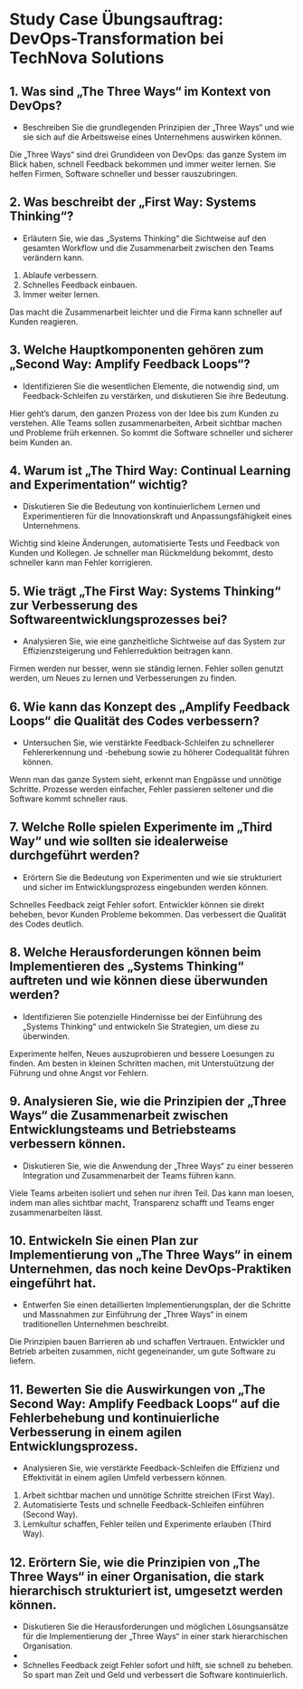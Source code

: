 # Study Case Übungsauftrag: DevOps-Transformation bei TechNova Solutions

## 1. Was sind „The Three Ways“ im Kontext von DevOps?
- Beschreiben Sie die grundlegenden Prinzipien der „Three Ways“ und wie sie sich auf die Arbeitsweise eines Unternehmens auswirken können.

Die „Three Ways“ sind drei Grundideen von DevOps: das ganze System im Blick haben, schnell Feedback bekommen und immer weiter lernen. Sie helfen Firmen, Software schneller und besser rauszubringen.

## 2. Was beschreibt der „First Way: Systems Thinking“?
- Erläutern Sie, wie das „Systems Thinking“ die Sichtweise auf den gesamten Workflow und die Zusammenarbeit zwischen den Teams verändern kann.

1. Ablaufe verbessern.
2. Schnelles Feedback einbauen.
3. Immer weiter lernen.

Das macht die Zusammenarbeit leichter und die Firma kann schneller auf Kunden reagieren.

## 3. Welche Hauptkomponenten gehören zum „Second Way: Amplify Feedback Loops“?
- Identifizieren Sie die wesentlichen Elemente, die notwendig sind, um Feedback-Schleifen zu verstärken, und diskutieren Sie ihre Bedeutung.

Hier geht’s darum, den ganzen Prozess von der Idee bis zum Kunden zu verstehen. Alle Teams sollen zusammenarbeiten, Arbeit sichtbar machen und Probleme früh erkennen. So kommt die Software schneller und sicherer beim Kunden an.

## 4. Warum ist „The Third Way: Continual Learning and Experimentation“ wichtig?
- Diskutieren Sie die Bedeutung von kontinuierlichem Lernen und Experimentieren für die Innovationskraft und Anpassungsfähigkeit eines Unternehmens.

Wichtig sind kleine Änderungen, automatisierte Tests und Feedback von Kunden und Kollegen. Je schneller man Rückmeldung bekommt, desto schneller kann man Fehler korrigieren.

## 5. Wie trägt „The First Way: Systems Thinking“ zur Verbesserung des Softwareentwicklungsprozesses bei?
- Analysieren Sie, wie eine ganzheitliche Sichtweise auf das System zur Effizienzsteigerung und Fehlerreduktion beitragen kann.

Firmen werden nur besser, wenn sie ständig lernen. Fehler sollen genutzt werden, um Neues zu lernen und Verbesserungen zu finden.

## 6. Wie kann das Konzept des „Amplify Feedback Loops“ die Qualität des Codes verbessern?
- Untersuchen Sie, wie verstärkte Feedback-Schleifen zu schnellerer Fehlererkennung und -behebung sowie zu höherer Codequalität führen können.

Wenn man das ganze System sieht, erkennt man Engpässe und unnötige Schritte. Prozesse werden einfacher, Fehler passieren seltener und die Software kommt schneller raus.

## 7. Welche Rolle spielen Experimente im „Third Way“ und wie sollten sie idealerweise durchgeführt werden?
- Erörtern Sie die Bedeutung von Experimenten und wie sie strukturiert und sicher im Entwicklungsprozess eingebunden werden können.

Schnelles Feedback zeigt Fehler sofort. Entwickler können sie direkt beheben, bevor Kunden Probleme bekommen. Das verbessert die Qualität des Codes deutlich.

## 8. Welche Herausforderungen können beim Implementieren des „Systems Thinking“ auftreten und wie können diese überwunden werden?
- Identifizieren Sie potenzielle Hindernisse bei der Einführung des „Systems Thinking“ und entwickeln Sie Strategien, um diese zu überwinden.

Experimente helfen, Neues auszuprobieren und bessere Loesungen zu finden. Am besten in kleinen Schritten machen, mit Unterstuützung der Führung und ohne Angst vor Fehlern.

## 9. Analysieren Sie, wie die Prinzipien der „Three Ways“ die Zusammenarbeit zwischen Entwicklungsteams und Betriebsteams verbessern können.
- Diskutieren Sie, wie die Anwendung der „Three Ways“ zu einer besseren Integration und Zusammenarbeit der Teams führen kann.

Viele Teams arbeiten isoliert und sehen nur ihren Teil. Das kann man loesen, indem man alles sichtbar macht, Transparenz schafft und Teams enger zusammenarbeiten lässt.

## 10. Entwickeln Sie einen Plan zur Implementierung von „The Three Ways“ in einem Unternehmen, das noch keine DevOps-Praktiken eingeführt hat.
- Entwerfen Sie einen detaillierten Implementierungsplan, der die Schritte und Massnahmen zur Einführung der „Three Ways“ in einem traditionellen Unternehmen beschreibt.

Die Prinzipien bauen Barrieren ab und schaffen Vertrauen. Entwickler und Betrieb arbeiten zusammen, nicht gegeneinander, um gute Software zu liefern.

## 11. Bewerten Sie die Auswirkungen von „The Second Way: Amplify Feedback Loops“ auf die Fehlerbehebung und kontinuierliche Verbesserung in einem agilen Entwicklungsprozess.
- Analysieren Sie, wie verstärkte Feedback-Schleifen die Effizienz und Effektivität in einem agilen Umfeld verbessern können.

1. Arbeit sichtbar machen und unnötige Schritte streichen (First Way).
2. Automatisierte Tests und schnelle Feedback-Schleifen einführen (Second Way).
3. Lernkultur schaffen, Fehler teilen und Experimente erlauben (Third Way).

## 12. Erörtern Sie, wie die Prinzipien von „The Three Ways“ in einer Organisation, die stark hierarchisch strukturiert ist, umgesetzt werden können.
- Diskutieren Sie die Herausforderungen und möglichen Lösungsansätze für die Implementierung der „Three Ways“ in einer stark hierarchischen Organisation.
- 
- Schnelles Feedback zeigt Fehler sofort und hilft, sie schnell zu beheben. So spart man Zeit und Geld und verbessert die Software kontinuierlich.
